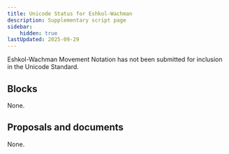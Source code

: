 ```yaml
---
title: Unicode Status for Eshkol-Wachman
description: Supplementary script page
sidebar:
    hidden: true
lastUpdated: 2025-09-29
---
```


Eshkol-Wachman Movement Notation has not been submitted for inclusion in the Unicode Standard.

## Blocks

None.

## Proposals and documents

None.
